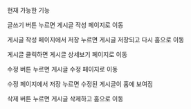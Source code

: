 현재 가능한 기능

글쓰기 버튼 누르면 게시글 작성 페이지로 이동

게시글 작성 페이지에서 저장 누르면 게시글 저장되고 다시 홈으로 이동

게시글 클릭하면 게시글 상세보기 페이지로 이동

수정 버튼 누르면 게시글 수정 페이지로 이동

수정 페이지에서 저장 누르면 수정된 게시글이 홈에 보여짐

삭제 버튼 누르면 게시글 삭제하고 홈으로 이동

